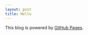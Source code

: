 ```yaml
---
layout: post
title: Hello
---
```


This blog is powered by [GitHub Pages](http://pages.github.com/).
